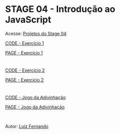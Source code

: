 # STAGE 04 - Introdução ao JavaScript

Acesse: [Projetos do Stage 04](https://www.lfoalves.github.io/explorer/step4/stage4/index.html)

[CODE - Exercício 1](https://codesandbox.io/s/ep76hl)

[PAGE - Exercício 1](https://ep76hl.csb.app)

#

[CODE - Exercício 2](https://codesandbox.io/s/82qkwy)

[PAGE - Exercício 2](https://82qkwy.csb.app)

#

[CODE - Jogo da Adivinhação](https://www.lfoalves.github.io/explorer/step4/stage4/aulas/jogo_adivinhacao)

[PAGE - Jogo da Adivinhação](https://www.github.com/lfoalves/explorer/step4/stage4/aulas/jogo_adivinhacao/index.html)

<br>

Autor: [Luiz Fernando](https://www.linkedin.com/in/lfoalves)